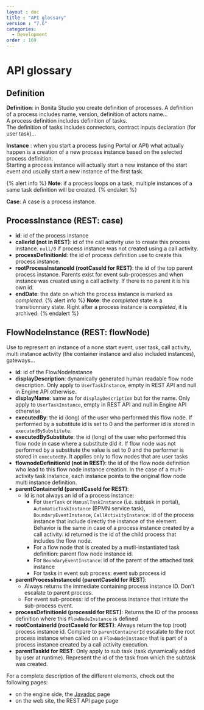 ```yaml
---
layout : doc
title : "API glossary"
version : "7.6"
categories:
  - Development
order : 169
---
```

# API glossary

## Definition

**Definition**: in Bonita Studio you create definition of processes. A definition of a process includes name, version, definition of actors name...  
A process definition includes definition of tasks.  
The definition of tasks includes connectors, contract inputs declaration (for user task)...

**Instance** : when you start a process (using Portal or API) what actually happen is a creation of a new process instance based on the selected process definition.  
Starting a process instance will actually start a new instance of the start event and usually start a new instance of the first task.

{% alert info %}
**Note**: if a process loops on a task, multiple instances of a same task definition will be created.
{% endalert %}

**Case**: A case is a process instance.

## ProcessInstance (REST: case)

* **id**: id of the process instance
* **callerId (not in REST)**: id of the call activity use to create this process instance. `null/0` if process instance was not created using a call activity.
* **processDefinitionId**: the id of process definition use to create this process instance.
* **rootProcessInstanceId (rootCaseId for REST)**: the id of the top parent process instance. Parents exist for event sub-processes and when instance was created using a call activity. If there is no parent it is his own id.
* **endDate**: the date on which the process instance is marked as _completed_.
{% alert info %}
  **Note**: the _completed_ state is a transitionnary state. Right after a process instance is _completed_, it is archived.
{% endalert %}

## FlowNodeInstance (REST: flowNode)

Use to represent an instance of a none start event, user task, call activity, multi instance activity (the container instance and also included instances), gateways...

* **id**: id of the FlowNodeInstance
* **displayDescription**: dynamically generated human readable flow node description. Only apply to `UserTaskInstance`, empty in REST API and null in Engine API otherwise.
* **displayName**: same as for `displayDescription` but for the name. Only apply to `UserTaskInstance`, empty in REST API and null in Engine API otherwise.
* **executedBy**: the id (long) of the user who performed this flow node. If performed by a substitute id is set to 0 and the performer id is stored in `executedBySubstitute`.
* **executedBySubstitute**: the id (long) of the user who performed this flow node in case where a substitute did it. If flow node was not performed by a substitute the value is set to 0 and the performer is stored in `executedBy`. It applies only to flow nodes that are user tasks
* **flownodeDefinitionId (not in REST)**: the id of the flow node definition who lead to this flow node instance creation. In the case of a multi-activity task instance, each instance points to the original flow node multi instance definition.
* **parentContainerId (parentCaseId for REST)**:
  * Id is not always an id of a process instance:
    * For `UserTask` or `ManualTaskInstance` (i.e. subtask in portal), `AutomaticTaskInstance` (BPMN service task), `BoundaryEventInstance`, `CallActivityInstance`: id of the process instance that include directly the instance of the element. Behavior is the same in case of a process instance created by a call activity: id returned is the id of the child process that includes the flow node.
    * For a flow node that is created by a mutli-instantiated task definition: parent flow node instance id.
    * For `BoundaryEventInstance`: id of the parent of the attached task instance
    * For tasks in event sub process: event sub process id
* **parentProcessInstanceId (parentCaseId for REST)**:
  * Always returns the immediate containing process instance ID. Don't escalate to parent process.
  * For event sub-process: id of the process instance that initiate the sub-process event.
* **processDefinitionId (processId for REST)**: Returns the ID of the process definition where this `FlowNodeInstance` is defined
* **rootContainerId (rootCaseId for REST)**: Always return the top (root) process instance id. Compare to `parentContainerId` escalate to the root process instance when called on a `FlowNodeInstance` that is part of a process instance created by a call activity execution.
* **parentTaskId for REST**: Only apply to sub task (task dynamically added by user at runtime). Represent the id of the task from which the subtask was created.

For a complete description of the different elements, check out the following pages:
* on the engine side, the [Javadoc](http://documentation.bonitasoft.com/javadoc/api/{{page.version}}/index.html) page
* on the web site, the REST API page page
